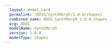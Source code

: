 ```yaml
---
  layout: model_card
  permalink: /DDIG/SynthMorph/1.0.0/shapes/
  combined_name: DDIG_SynthMorph_1.0.0_shapes
  org: DDIG
  modelName: SynthMorph
  version: 1.0.0
  modelType: shapes
---
```

